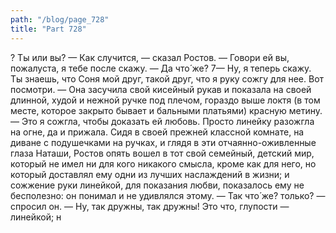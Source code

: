 ```yaml
---
path: "/blog/page_728"
title: "Part 728"
---
```


? Ты или вы?
— Как случится, — сказал Ростов.
— Говори ей вы, пожалуста, я тебе после скажу.
— Да что́ же?
7— Ну, я теперь скажу. Ты знаешь, что Соня мой друг, такой друг, что я руку сожгу для нее. Вот посмотри. — Она засучила свой кисейный рукав и показала на своей длинной, худой и нежной ручке под плечом, гораздо выше локтя (в том месте, которое закрыто бывает и бальными платьями) красную метину.
— Это я сожгла, чтобы доказать ей любовь. Просто линейку разожгла на огне, да и прижала.
Сидя в своей прежней классной комнате, на диване с подушечками на ручках, и глядя в эти отчаянно-оживленные глаза Наташи, Ростов опять вошел в тот свой семейный, детский мир, который не имел ни для кого никакого смысла, кроме как для него, но который доставлял ему одни из лучших наслаждений в жизни; и сожжение руки линейкой, для показания любви, показалось ему не бесполезно: он понимал и не удивлялся этому.
— Так что́ же? только? — спросил он.
— Ну, так дружны, так дружны! Это что, глупости — линейкой; н
